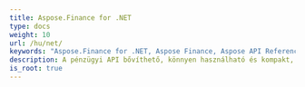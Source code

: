 ```yaml
---
title: Aspose.Finance for .NET
type: docs
weight: 10
url: /hu/net/
keywords: "Aspose.Finance for .NET, Aspose Finance, Aspose API Reference."
description: A pénzügyi API bővíthető, könnyen használható és kompakt, és minden általános funkciót biztosít, így a fejlesztők kevesebb kódot írnak a gyakori műveletek elvégzéséhez.
is_root: true
---
```

